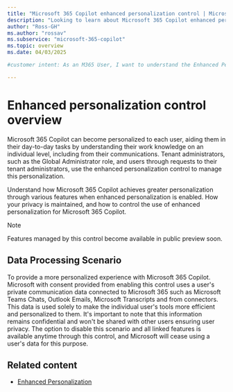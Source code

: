 ```yaml
---
title: "Microsoft 365 Copilot enhanced personalization control | Microsoft Learn."
description: "Looking to learn about Microsoft 365 Copilot enhanced personalization? Learn what it is, and how to control it respecting your privacy through Microsoft Learn."
author: "Ross-GH"
ms.author: "rossav"
ms.subservice: "microsoft-365-copilot"
ms.topic: overview
ms.date: 04/03/2025

#customer intent: As an M365 User, I want to understand the Enhanced Personalization control so that I can make an informed choice on the impact of keeping it enabled, or disabling it to my Microsoft 365 Copilot experience.

---
```


# Enhanced personalization control overview

Microsoft 365 Copilot can become personalized to each user, aiding them in their day-to-day tasks by understanding their work knowledge on an individual level, including from their communications. Tenant administrators, such as the Global Administrator role, and users through requests to their tenant administrators, use the enhanced personalization control to manage this personalization.
  
Understand how Microsoft 365 Copilot achieves greater personalization through various features when enhanced personalization is enabled. How your privacy is maintained, and how to control the use of enhanced personalization for Microsoft 365 Copilot.

> [!NOTE]
> Features managed by this control become available in public preview soon.


## Data Processing Scenario
To provide a more personalized experience with Microsoft 365 Copilot. Microsoft with consent provided from enabling this control uses a user's private communication data connected to Microsoft 365 such as Microsoft Teams Chats, Outlook Emails, Microsoft Transcripts and from connectors. This data is used solely to make the individual user's tools more efficient and personalized to them. It's important to note that this information remains confidential and won't be shared with other users ensuring user privacy. The option to disable this scenario and all linked features is available anytime through this control, and Microsoft will cease using a user's data for this purpose.

## Related content

- [Enhanced Personalization](/graph/api/resources/enhancedpersonalizationsetting)
